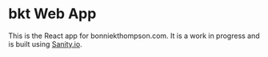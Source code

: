 # bkt Web App

This is the React app for bonniekthompson.com. It is a work in progress and is built using [Sanity.io](https://www.sanity.io/).

